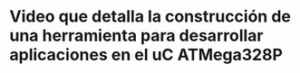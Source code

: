 # Video que detalla la construcción de una herramienta para desarrollar aplicaciones en el uC ATMega328P
